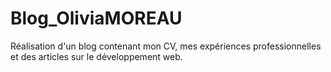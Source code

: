 # Blog_OliviaMOREAU
Réalisation d'un blog contenant mon CV, mes expériences professionnelles et des articles sur le développement web.
